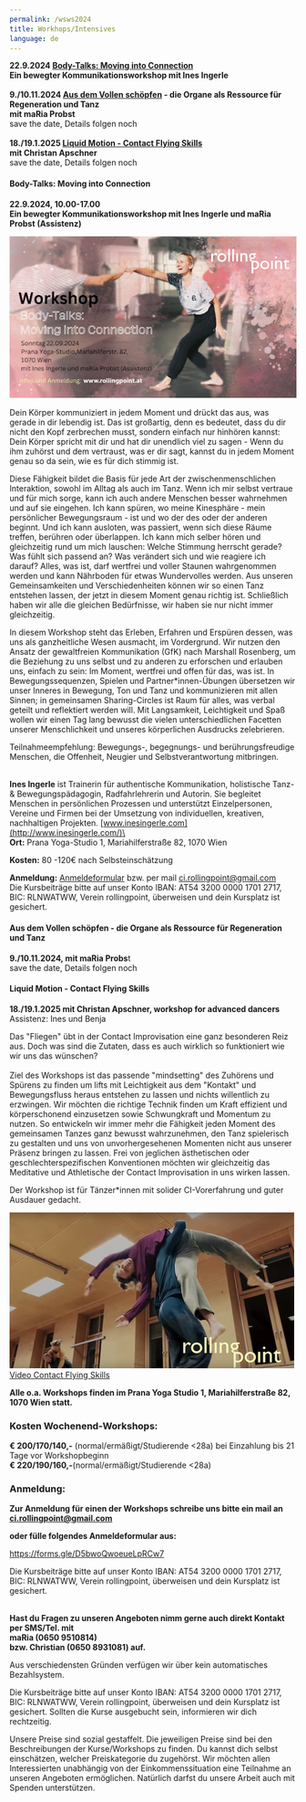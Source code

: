 ```yaml
---
permalink: /wsws2024
title: Workhops/Intensives
language: de
---
```

**22.9.2024 [Body-Talks: Moving into Connection](#bodytalks)**\
**Ein bewegter Kommunikationsworkshop mit Ines Ingerle**\
\
**9./10.11.2024 [Aus dem Vollen schöpfen](#organs) - die Organe als Ressource für Regeneration und Tanz**\
**mit maRia Probst**\
save the date, Details folgen noch\
\
**18./19.1.2025 [Liquid Motion - Contact Flying Skills](#flyingskills)**\
**mit Christan Apschner**\
save the date, Details folgen noch

<div class="named-anchor" id="bodytalks"></div>

#### Body-Talks: Moving into Connection 

**22.9.2024, 10.00-17.00\
Ein bewegter Kommunikationsworkshop mit Ines Ingerle und maRia Probst (Assistenz)**

![](/assets/uploads/bodytalks_fin-2.png)

Dein Körper kommuniziert in jedem Moment und drückt das aus, was gerade in dir lebendig ist.
Das ist großartig, denn es bedeutet, dass du dir nicht den Kopf zerbrechen musst, sondern einfach nur hinhören kannst: Dein Körper spricht mit dir und hat dir unendlich viel zu sagen - Wenn du ihm zuhörst und dem vertraust, was er dir sagt, kannst du in jedem Moment genau so da sein, wie es für dich stimmig ist.


Diese Fähigkeit bildet die Basis für jede Art der zwischenmenschlichen Interaktion, sowohl im
Alltag als auch im Tanz. Wenn ich mir selbst vertraue und für mich sorge, kann ich auch andere
Menschen besser wahrnehmen und auf sie eingehen. Ich kann spüren, wo meine Kinesphäre -
mein persönlicher Bewegungsraum - ist und wo der des oder der anderen beginnt. Und ich kann
ausloten, was passiert, wenn sich diese Räume treffen, berühren oder überlappen. Ich kann mich
selber hören und gleichzeitig rund um mich lauschen: Welche Stimmung herrscht gerade? Was
fühlt sich passend an? Was verändert sich und wie reagiere ich darauf?
Alles, was ist, darf wertfrei und voller Staunen wahrgenommen werden und kann Nährboden für
etwas Wundervolles werden. Aus unseren Gemeinsamkeiten und Verschiedenheiten können wir
so einen Tanz entstehen lassen, der jetzt in diesem Moment genau richtig ist.
Schließlich haben wir alle die gleichen Bedürfnisse, wir haben sie nur nicht immer gleichzeitig.


In diesem Workshop steht das Erleben, Erfahren und Erspüren dessen, was uns als ganzheitliche
Wesen ausmacht, im Vordergrund. Wir nutzen den Ansatz der gewaltfreien Kommunikation (GfK)
nach Marshall Rosenberg, um die Beziehung zu uns selbst und zu anderen zu erforschen und
erlauben uns, einfach zu sein: Im Moment, wertfrei und offen für das, was ist.
In Bewegungssequenzen, Spielen und Partner*innen-Übungen übersetzen wir unser Inneres in
Bewegung, Ton und Tanz und kommunizieren mit allen Sinnen; in gemeinsamen Sharing-Circles
ist Raum für alles, was verbal geteilt und reflektiert werden will.
Mit Langsamkeit, Leichtigkeit und Spaß wollen wir einen Tag lang bewusst die vielen
unterschiedlichen Facetten unserer Menschlichkeit und unseres körperlichen Ausdrucks
zelebrieren.

Teilnahmeempfehlung: Bewegungs-, begegnungs- und berührungsfreudige Menschen, die
Offenheit, Neugier und Selbstverantwortung mitbringen.

\
**Ines Ingerle** ist Trainerin für authentische Kommunikation, holistische Tanz- & Bewegungspädagogin, Radfahrlehrerin und Autorin. Sie begleitet Menschen in persönlichen Prozessen und unterstützt Einzelpersonen, Vereine und Firmen bei der Umsetzung von individuellen, kreativen, nachhaltigen Projekten. [www.inesingerle.com](http://www.inesingerle.com/)\
\
**Ort:** Prana Yoga-Studio 1, Mariahilferstraße 82, 1070 Wien

**Kosten:** 80 -120€ nach Selbsteinschätzung

**Anmeldung:** [Anmeldeformular](https://docs.google.com/forms/d/e/1FAIpQLSekDuPKjsMIN0sYaTr4EIgyTsUNC7hQdpiOAsjrwvsv-DpXmw/viewform) bzw. per mail ci.rollingpoint@gmail.com\
Die Kursbeiträge bitte auf unser Konto IBAN: AT54 3200 0000 1701 2717, BIC: RLNWATWW, Verein rollingpoint, überweisen und dein Kursplatz ist gesichert.

<div class="named-anchor" id="organs"></div>

#### **Aus dem Vollen schöpfen - die Organe als Ressource für Regeneration und Tanz**

**9./10.11.2024, mit maRia Probs**t\
save the date, Details folgen noch

<div class="named-anchor" id="flyingskills"></div>

#### **Liquid Motion - Contact Flying Skills**

**18./19.1.2025 mit Christan Apschner, workshop for advanced dancers**\
Assistenz: Ines und Benja 

Das "Fliegen" übt in der Contact Improvisation eine ganz besonderen Reiz aus. Doch was sind  die Zutaten, dass es auch wirklich so funktioniert wie wir uns das wünschen?\
\
Ziel des Workshops ist das passende "mindsetting" des Zuhörens und Spürens zu finden um lifts mit Leichtigkeit aus dem "Kontakt" und Bewegungsfluss heraus entstehen zu lassen und nichts willentlich zu erzwingen. Wir möchten die richtige Technik finden um Kraft effizient und körperschonend einzusetzen sowie Schwungkraft und Momentum zu nutzen. So entwickeln wir immer mehr die Fähigkeit jeden Moment des gemeinsamen Tanzes ganz bewusst wahrzunehmen, den Tanz spielerisch zu gestalten und uns von unvorhergesehenen Momenten nicht aus unserer Präsenz bringen zu lassen. Frei von jeglichen ästhetischen oder geschlechterspezifischen Konventionen möchten wir gleichzeitig das Meditative und Athletische der Contact Improvisation in uns wirken lassen.

Der Workshop ist für Tänzer*innen mit solider CI-Vorerfahrung und guter Ausdauer gedacht.

<div class="imglink"><a target="_blank" href="https://www.youtube.com/watch?v=6tbJKhYSShk"><img src="/assets/uploads/bildschirmfoto-2023-12-03-um-21.32.38.png" alt="" /><div>Video Contact Flying Skills</div></a></div>

[](#orga)

**Alle o.a. Workshops finden im Prana Yoga Studio 1, Mariahilferstraße 82, 1070 Wien statt.**

### **Kosten Wochenend-Workshops:**

**€ 200/170/140,-** (normal/ermäßigt/Studierende <28a) bei Einzahlung bis 21 Tage vor Workshopbeginn\
**€ 220/190/160,-**(normal/ermäßigt/Studierende <28a) 

### Anmeldung:

**Zur Anmeldung für einen der Workshops schreibe uns bitte ein mail an ci.rollingpoint@gmail.com**

**oder fülle folgendes Anmeldeformular aus:**

<https://forms.gle/D5bwoQwoeueLpRCw7>

Die Kursbeiträge bitte auf unser Konto IBAN: AT54 3200 0000 1701 2717, BIC: RLNWATWW, Verein rollingpoint, überweisen und dein Kursplatz ist gesichert.

\
**Hast du Fragen zu unseren Angeboten nimm gerne auch direkt Kontakt per SMS/Tel. mit**\
**maRia (0650 9510814)**\
**bzw. Christian (0650 8931081) auf.**

Aus verschiedensten Gründen verfügen wir über kein automatisches Bezahlsystem.

Die Kursbeiträge bitte auf unser Konto IBAN: AT54 3200 0000 1701 2717, BIC: RLNWATWW, Verein rollingpoint, überweisen und dein Kursplatz ist gesichert. Sollten die Kurse ausgebucht sein, informieren wir dich rechtzeitig.

Unsere Preise sind sozial gestaffelt. Die jeweiligen Preise sind bei den Beschreibungen der Kurse/Workshops zu finden. Du kannst dich selbst einschätzen, welcher Preiskategorie du zugehörst. Wir möchten allen Interessierten unabhängig von der Einkommenssituation eine Teilnahme an unseren Angeboten ermöglichen. Natürlich darfst du unsere Arbeit auch mit Spenden unterstützen.